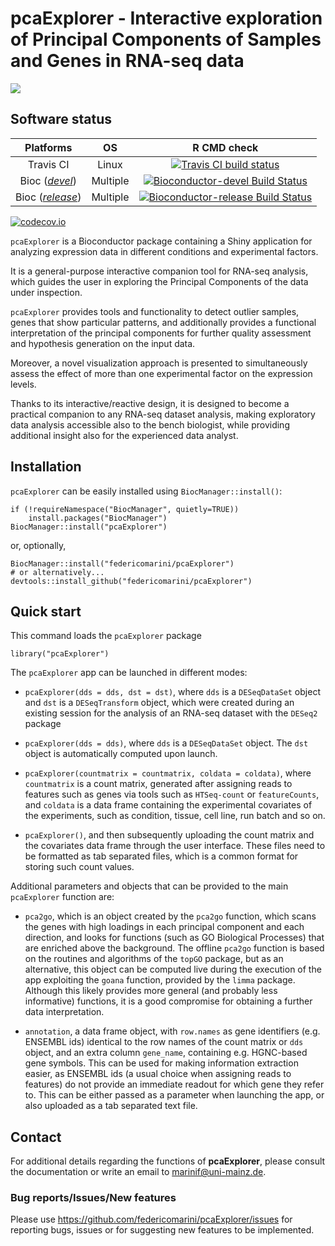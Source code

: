 # pcaExplorer - Interactive exploration of Principal Components of Samples and Genes in RNA-seq data

<a href="https://doi.org/10.1186/s12859-019-2879-1"><img src="https://img.shields.io/badge/doi-pcaExplorer-blue.svg"><a>

## Software status

| Platforms |  OS  | R CMD check |
|:----------------:|:----------------:|:----------------:|
| Travis CI | Linux | [![Travis CI build status](https://travis-ci.org/federicomarini/pcaExplorer.svg?branch=master)](https://travis-ci.org/federicomarini/pcaExplorer) |
| Bioc ([_devel_](http://bioconductor.org/packages/devel/bioc/html/pcaExplorer.html)) | Multiple | [![Bioconductor-devel Build Status](http://bioconductor.org/shields/build/devel/bioc/pcaExplorer.svg)](http://bioconductor.org/checkResults/devel/bioc-LATEST/pcaExplorer) |
| Bioc ([_release_](http://bioconductor.org/packages/release/bioc/html/pcaExplorer.html)) | Multiple | [![Bioconductor-release Build Status](http://bioconductor.org/shields/build/release/bioc/pcaExplorer.svg)](http://bioconductor.org/checkResults/release/bioc-LATEST/pcaExplorer) |

[![codecov.io](https://codecov.io/github/federicomarini/pcaExplorer/coverage.svg?branch=master)](https://codecov.io/github/federicomarini/pcaExplorer?branch=master)

<!-- 
[![Windows Build status](https://ci.appveyor.com/api/projects/status/github/federicomarini/pcaExplorer?svg=true)](https://ci.appveyor.com/project/federicomarini/pcaexplorer)
-->

`pcaExplorer` is a Bioconductor package containing a Shiny application for
analyzing expression data in different conditions and experimental factors. 

It is a general-purpose interactive companion tool for RNA-seq analysis, which 
guides the user in exploring the Principal Components of the data under inspection.

`pcaExplorer` provides tools and functionality to detect outlier samples, genes
that show particular patterns, and additionally provides a functional interpretation of 
the principal components for further quality assessment and hypothesis generation
on the input data. 

Moreover, a novel visualization approach is presented to simultaneously assess 
the effect of more than one experimental factor on the expression levels.

Thanks to its interactive/reactive design, it is designed to become a practical
companion to any RNA-seq dataset analysis, making exploratory data analysis 
accessible also to the bench biologist, while providing additional insight also
for the experienced data analyst.

## Installation

`pcaExplorer` can be easily installed using `BiocManager::install()`:

```
if (!requireNamespace("BiocManager", quietly=TRUE))
    install.packages("BiocManager")
BiocManager::install("pcaExplorer")
```

or, optionally, 

```
BiocManager::install("federicomarini/pcaExplorer")
# or alternatively...
devtools::install_github("federicomarini/pcaExplorer")
```

## Quick start

This command loads the `pcaExplorer` package

```
library("pcaExplorer")
```

The `pcaExplorer` app can be launched in different modes:

- `pcaExplorer(dds = dds, dst = dst)`, where `dds` is a `DESeqDataSet` object and `dst` is a `DESeqTransform`
object, which were created during an existing session for the analysis of an RNA-seq
dataset with the `DESeq2` package

- `pcaExplorer(dds = dds)`, where `dds` is a `DESeqDataSet` object. The `dst` object is automatically 
computed upon launch.

- `pcaExplorer(countmatrix = countmatrix, coldata = coldata)`, where `countmatrix` is a count matrix, generated
after assigning reads to features such as genes via tools such as `HTSeq-count` or `featureCounts`, and `coldata`
is a data frame containing the experimental covariates of the experiments, such as condition, tissue, cell line,
run batch and so on.

- `pcaExplorer()`, and then subsequently uploading the count matrix and the covariates data frame through the 
user interface. These files need to be formatted as tab separated files, which is a common format for storing
such count values.

Additional parameters and objects that can be provided to the main `pcaExplorer` function are:

- `pca2go`, which is an object created by the `pca2go` function, which scans the genes with high loadings in 
each principal component and each direction, and looks for functions (such as GO Biological Processes) that 
are enriched above the background. The offline `pca2go` function is based on the routines and algorithms of 
the `topGO` package, but as an alternative, this object can be computed live during the execution of the app
exploiting the `goana` function, provided by the `limma` package. Although this likely provides more general
(and probably less informative) functions, it is a good compromise for obtaining a further data interpretation.

- `annotation`, a data frame object, with `row.names` as gene identifiers (e.g. ENSEMBL ids) identical to the 
row names of the count matrix or `dds` object, and an extra column `gene_name`, containing e.g. HGNC-based 
gene symbols. This can be used for making information extraction easier, as ENSEMBL ids (a usual choice when
assigning reads to features) do not provide an immediate readout for which gene they refer to. This can be
either passed as a parameter when launching the app, or also uploaded as a tab separated text file.

## Contact

For additional details regarding the functions of **pcaExplorer**, please consult the documentation or 
write an email to marinif@uni-mainz.de. 

### Bug reports/Issues/New features

Please use https://github.com/federicomarini/pcaExplorer/issues for reporting bugs, issues or for 
suggesting new features to be implemented.
